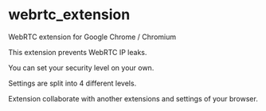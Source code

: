 # webrtc_extension
WebRTC extension for Google Chrome / Chromium

This extension prevents WebRTC IP leaks.

You can set your security level on your own.

Settings are split into 4 different levels.

Extension collaborate with another extensions and settings of your browser.
